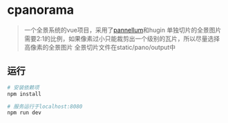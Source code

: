 # cpanorama

> 一个全景系统的vue项目，采用了[pannellum](https://pannellum.org/documentation/reference/)和hugin
> 单独切片的全景图片需要2:1的比例，如果像素过小只能裁剪出一个级别的瓦片，所以尽量选择高像素的全景图片
> 全景切片文件在static/pano/output中


## 运行

``` bash
# 安装依赖项
npm install

# 服务运行于localhost:8080
npm run dev
```
